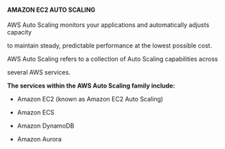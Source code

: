 #### AMAZON EC2 AUTO SCALING


AWS Auto Scaling monitors your applications and automatically adjusts capacity

to maintain steady, predictable performance at the lowest possible cost.


AWS Auto Scaling refers to a collection of Auto Scaling capabilities across

several AWS services.


**The services within the AWS Auto Scaling family include:**


- Amazon EC2 (known as Amazon EC2 Auto Scaling)

- Amazon ECS

- Amazon DynamoDB

- Amazon Aurora

